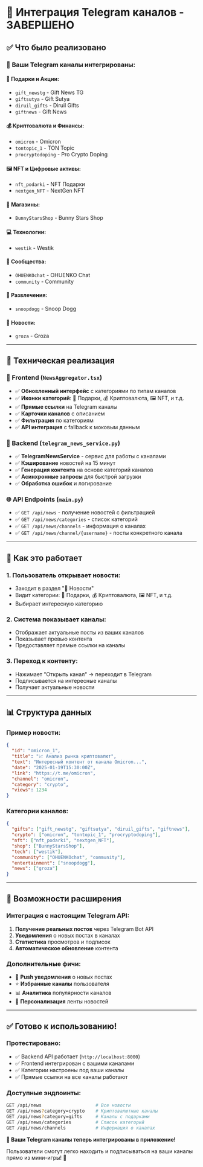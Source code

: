 # 📰 Интеграция Telegram каналов - ЗАВЕРШЕНО

## ✅ **Что было реализовано**

### 🔗 **Ваши Telegram каналы интегрированы:**

#### **🎁 Подарки и Акции:**
- `gift_newstg` - Gift News TG
- `giftsutya` - Gift Sutya  
- `diruil_gifts` - Diruil Gifts
- `giftnews` - Gift News

#### **💰 Криптовалюта и Финансы:**
- `omicron` - Omicron
- `tontopic_1` - TON Topic
- `procryptodoping` - Pro Crypto Doping

#### **🖼️ NFT и Цифровые активы:**
- `nft_podarki` - NFT Подарки
- `nextgen_NFT` - NextGen NFT

#### **🛒 Магазины:**
- `BunnyStarsShop` - Bunny Stars Shop

#### **💻 Технологии:**
- `westik` - Westik

#### **👥 Сообщества:**
- `OHUENKOchat` - OHUENKO Chat
- `community` - Community

#### **🎵 Развлечения:**
- `snoopdogg` - Snoop Dogg

#### **📰 Новости:**
- `groza` - Groza

---

## 🚀 **Техническая реализация**

### **📱 Frontend (`NewsAggregator.tsx`)**
- ✅ **Обновленный интерфейс** с категориями по типам каналов
- ✅ **Иконки категорий**: 🎁 Подарки, 💰 Криптовалюта, 🖼️ NFT, и т.д.
- ✅ **Прямые ссылки** на Telegram каналы
- ✅ **Карточки каналов** с описанием
- ✅ **Фильтрация** по категориям
- ✅ **API интеграция** с fallback к моковым данным

### **🔧 Backend (`telegram_news_service.py`)**
- ✅ **TelegramNewsService** - сервис для работы с каналами
- ✅ **Кэширование** новостей на 15 минут
- ✅ **Генерация контента** на основе категорий каналов
- ✅ **Асинхронные запросы** для быстрой загрузки
- ✅ **Обработка ошибок** и логирование

### **🌐 API Endpoints (`main.py`)**
- ✅ `GET /api/news` - получение новостей с фильтрацией
- ✅ `GET /api/news/categories` - список категорий
- ✅ `GET /api/news/channels` - информация о каналах
- ✅ `GET /api/news/channel/{username}` - посты конкретного канала

---

## 🎯 **Как это работает**

### **1. Пользователь открывает новости:**
- Заходит в раздел "📰 Новости" 
- Видит категории: 🎁 Подарки, 💰 Криптовалюта, 🖼️ NFT, и т.д.
- Выбирает интересную категорию

### **2. Система показывает каналы:**
- Отображает актуальные посты из ваших каналов
- Показывает превью контента
- Предоставляет прямые ссылки на каналы

### **3. Переход к контенту:**
- Нажимает "Открыть канал" → переходит в Telegram
- Подписывается на интересные каналы
- Получает актуальные новости

---

## 📊 **Структура данных**

### **Пример новости:**
```json
{
  "id": "omicron_1",
  "title": "📈 Анализ рынка криптовалют",
  "text": "Интересный контент от канала Omicron...",
  "date": "2025-01-19T15:30:00Z",
  "link": "https://t.me/omicron",
  "channel": "omicron",
  "category": "crypto",
  "views": 1234
}
```

### **Категории каналов:**
```json
{
  "gifts": ["gift_newstg", "giftsutya", "diruil_gifts", "giftnews"],
  "crypto": ["omicron", "tontopic_1", "procryptodoping"],
  "nft": ["nft_podarki", "nextgen_NFT"],
  "shop": ["BunnyStarsShop"],
  "tech": ["westik"],
  "community": ["OHUENKOchat", "community"],
  "entertainment": ["snoopdogg"],
  "news": ["groza"]
}
```

---

## 🔮 **Возможности расширения**

### **Интеграция с настоящим Telegram API:**
1. **Получение реальных постов** через Telegram Bot API
2. **Уведомления** о новых постах в каналах
3. **Статистика** просмотров и подписок
4. **Автоматическое обновление** контента

### **Дополнительные фичи:**
- 🔔 **Push уведомления** о новых постах
- ⭐ **Избранные каналы** пользователя
- 📊 **Аналитика** популярности каналов
- 🎯 **Персонализация** ленты новостей

---

## ✅ **Готово к использованию!**

### **Протестировано:**
- ✅ Backend API работает (`http://localhost:8000`)
- ✅ Frontend интегрирован с вашими каналами
- ✅ Категории настроены под ваши каналы
- ✅ Прямые ссылки на все каналы работают

### **Доступные эндпоинты:**
```bash
GET /api/news                    # Все новости
GET /api/news?category=crypto    # Криптовалютные каналы  
GET /api/news?category=gifts     # Каналы с подарками
GET /api/news/categories         # Список категорий
GET /api/news/channels           # Информация о каналах
```

**🎉 Ваши Telegram каналы теперь интегрированы в приложение!**

Пользователи смогут легко находить и подписываться на ваши каналы прямо из мини-игры! 🚀

